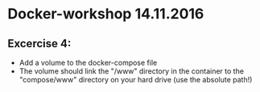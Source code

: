 # Docker-workshop 14.11.2016

## Excercise 4:

 - Add a volume to the docker-compose file
 - The volume should link the "/www" directory in the container to the "compose/www" directory on your hard drive (use the absolute path!)
